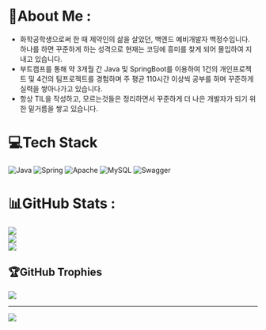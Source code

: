 # 💫About Me :
- 화학공학생으로써 한 때 제약인의 삶을 살았던, 백엔드 예비개발자 백정수입니다.  하나를 하면 꾸준하게 하는 성격으로 현재는 코딩에 흥미를 찾게 되어 몰입하여 지내고 있습니다.
- 부트캠프를 통해 약 3개월 간 Java 및 SpringBoot를 이용하여 1건의 개인프로젝트 및 4건의 팀프로젝트를 경험하며 주 평균 110시간 이상씩 공부를 하며 꾸준하게 실력을 쌓아나가고 있습니다.
- 항상 TIL을 작성하고, 모르는것들은 정리하면서 꾸준하게 더 나은 개발자가 되기 위한 밑거름을 쌓고 있습니다.

# 💻Tech Stack
![Java](https://img.shields.io/badge/java-%23ED8B00.svg?style=for-the-badge&logo=java&logoColor=white) ![Spring](https://img.shields.io/badge/springboot-%236DB33F.svg?style=for-the-badge&logo=springboot&logoColor=white) ![Apache](https://img.shields.io/badge/apache-%23D42029.svg?style=for-the-badge&logo=apache&logoColor=white) ![MySQL](https://img.shields.io/badge/mysql-%2300f.svg?style=for-the-badge&logo=mysql&logoColor=white) ![Swagger](https://img.shields.io/badge/-Swagger-%23Clojure?style=for-the-badge&logo=swagger&logoColor=white)
# 📊GitHub Stats :
![](https://github-readme-stats.vercel.app/api?username=HundredCleanWater&theme=bear&hide_border=false&include_all_commits=false&count_private=false)<br/>
![](https://github-readme-streak-stats.herokuapp.com/?user=HundredCleanWater&theme=bear&hide_border=false)<br/>
![](https://github-readme-stats.vercel.app/api/top-langs/?username=HundredCleanWater&theme=bear&hide_border=false&include_all_commits=false&count_private=false&layout=compact)

## 🏆GitHub Trophies
![](https://github-profile-trophy.vercel.app/?username=HundredCleanWater&theme=chalk&no-frame=false&no-bg=false&margin-w=4)

---
[![](https://visitcount.itsvg.in/api?id=HundredCleanWater&icon=0&color=3)](https://visitcount.itsvg.in)
